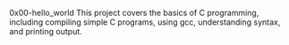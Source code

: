 0x00-hello_world
This project covers the basics of C programming, including compiling simple C programs, using gcc, understanding syntax, and printing output.

